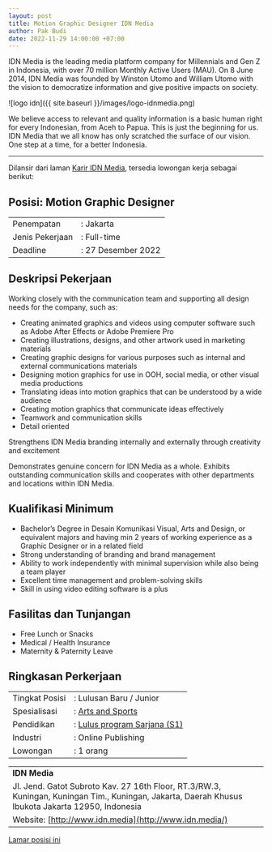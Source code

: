 ```yaml
---
layout: post
title: Motion Graphic Designer IDN Media
author: Pak Budi
date: 2022-11-29 14:00:00 +07:00
---
```


IDN Media is the leading media platform company for Millennials and Gen Z in Indonesia, with over 70 million Monthly Active Users (MAU). On 8 June 2014, IDN Media was founded by Winston Utomo and William Utomo with the vision to democratize information and give positive impacts on society.

![logo idn]({{ site.baseurl }}/images/logo-idnmedia.png)

We believe access to relevant and quality information is a basic human right for every Indonesian, from Aceh to Papua. This is just the beginning for us. IDN Media that we all know has only scratched the surface of our vision. One step at a time, for a better Indonesia.

---

Dilansir dari laman [Karir IDN Media]([https://www.idn.media/career#hire](https://www.idn.media/career#hire)), tersedia lowongan kerja sebagai berikut:

## Posisi: Motion Graphic Designer ##

|  |  |
| --- | --- |
| Penempatan | : Jakarta |
| Jenis Pekerjaan | : Full-time |
| Deadline | : 27 Desember 2022 |

## Deskripsi Pekerjaan

Working closely with the communication team and supporting all design needs for the company, such as:

- Creating animated graphics and videos using computer software such as Adobe After Effects or Adobe Premiere Pro
- Creating illustrations, designs, and other artwork used in marketing materials
- Creating graphic designs for various purposes such as internal and external communications materials
- Designing motion graphics for use in OOH, social media, or other visual media productions
- Translating ideas into motion graphics that can be understood by a wide audience
- Creating motion graphics that communicate ideas effectively
- Teamwork and communication skills
- Detail oriented

Strengthens IDN Media branding internally and externally through creativity and excitement

Demonstrates genuine concern for IDN Media as a whole. Exhibits outstanding communication skills and cooperates with other departments and locations within IDN Media.

## Kualifikasi Minimum

- Bachelor’s Degree in Desain Komunikasi Visual, Arts and Design, or
equivalent majors and having min 2 years of working experience as a
Graphic Designer or in a related field
- Strong understanding of branding and brand management
- Ability to work independently with minimal supervision while also being a team player
- Excellent time management and problem-solving skills
- Skill in using video editing software is a plus

## Fasilitas dan Tunjangan

- Free Lunch or Snacks
- Medical / Health Insurance
- Maternity & Paternity Leave

## Ringkasan Perkerjaan

|  |  |
| --- | --- |
| Tingkat Posisi | : Lulusan Baru / Junior |
| Spesialisasi | : [Arts and Sports](https://www.kalibrr.com/id-ID/job-board/i/arts-and-sports) |
| Pendidikan | : [Lulus program Sarjana (S1)](https://www.kalibrr.com/id-ID/job-board/e/550-bachelor's-degree-graduate) |
| Industri | : Online Publishing |
| Lowongan | : 1 orang |

|  |
| --- |
| **IDN Media** |
| Jl. Jend. Gatot Subroto Kav. 27 16th Floor, RT.3/RW.3, Kuningan, Kuningan Tim., Kuningan, Jakarta, Daerah Khusus Ibukota Jakarta 12950, Indonesia |
| Website: [http://www.idn.media](http://www.idn.media/) |

<div class="apply"><a href="https://www.kalibrr.com/id-ID/c/idn-media/jobs/212754/motion-graphic-designer">Lamar posisi ini</a></div>
